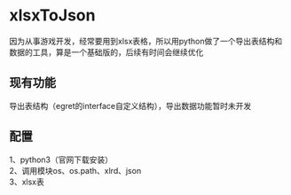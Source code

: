 # xlsxToJson
因为从事游戏开发，经常要用到xlsx表格，所以用python做了一个导出表结构和数据的工具，算是一个基础版的，后续有时间会继续优化
## 现有功能
导出表结构（egret的interface自定义结构），导出数据功能暂时未开发
## 配置
1、python3（官网下载安装）  
2、调用模块os、os.path、xlrd、json  
3、xlsx表

